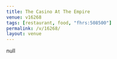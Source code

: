 ```yaml
---
title: The Casino At The Empire
venue: v16268
tags: [restaurant, food, "fhrs:508500"]
permalink: /v/16268/
layout: venue
---
```

null
